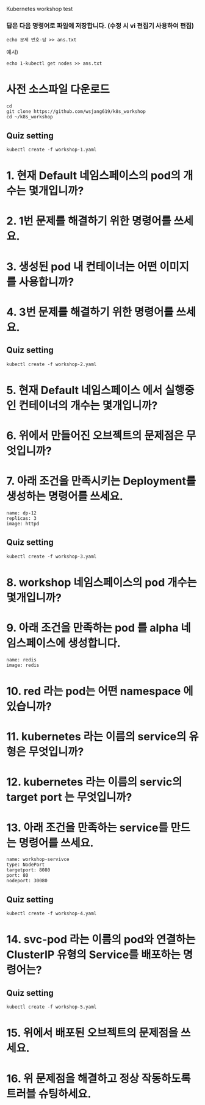 Kubernetes workshop test

### 답은 다음 명령어로 파일에 저장합니다. (수정 시 vi 편집기 사용하여 편집)

```
echo 문제 번호-답 >> ans.txt
```
예시)
```
echo 1-kubectl get nodes >> ans.txt
```


# 사전 소스파일 다운로드
```
cd
git clone https://github.com/wsjang619/k8s_workshop
cd ~/k8s_workshop
```

## Quiz setting
```
kubectl create -f workshop-1.yaml
```

# 1. 현재 Default 네임스페이스의 pod의 개수는 몇개입니까?

# 2. 1번 문제를 해결하기 위한 명령어를 쓰세요.

# 3. 생성된 pod 내 컨테이너는 어떤 이미지를 사용합니까?

# 4. 3번 문제를 해결하기 위한 명령어를 쓰세요.



## Quiz setting
```
kubectl create -f workshop-2.yaml
```

# 5. 현재 Default 네임스페이스 에서 실행중인 컨테이너의 개수는 몇개입니까?

# 6. 위에서 만들어진 오브젝트의 문제점은 무엇입니까?

# 7. 아래 조건을 만족시키는 Deployment를 생성하는 명령어를 쓰세요.

```
name: dp-12
replicas: 3
image: httpd
```

## Quiz setting
```
kubectl create -f workshop-3.yaml
```

# 8. workshop 네임스페이스의 pod 개수는 몇개입니까?

# 9. 아래 조건을 만족하는 pod 를 alpha 네임스페이스에 생성합니다.

```
name: redis
image: redis
```

# 10. red 라는 pod는 어떤 namespace 에 있습니까?

# 11. kubernetes 라는 이름의 service의 유형은 무엇입니까?

# 12. kubernetes 라는 이름의 servic의 target port 는 무엇입니까?

# 13. 아래 조건을 만족하는 service를 만드는 명령어를 쓰세요.

```
name: workshop-servivce
type: NodePort
targetport: 8080
port: 80
nodeport: 30080
```


## Quiz setting
```
kubectl create -f workshop-4.yaml
```


# 14. svc-pod 라는 이름의 pod와 연결하는 ClusterIP 유형의 Service를 배포하는 명령어는?



## Quiz setting
```
kubectl create -f workshop-5.yaml
```

# 15. 위에서 배포된 오브젝트의 문제점을 쓰세요.

# 16. 위 문제점을 해결하고 정상 작동하도록 트러블 슈팅하세요.
